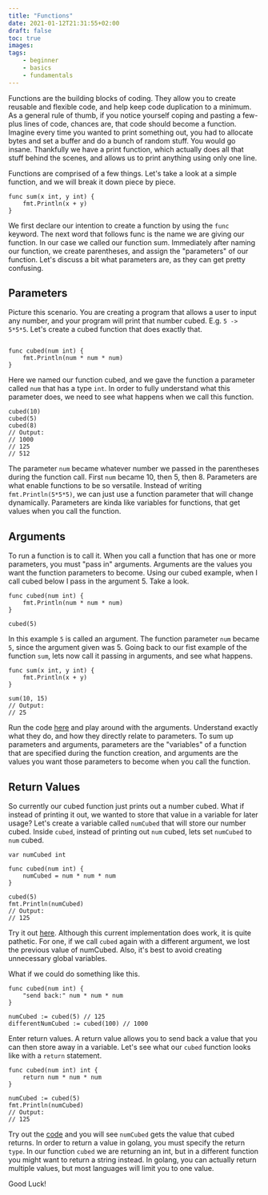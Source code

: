 ```yaml
---
title: "Functions"
date: 2021-01-12T21:31:55+02:00
draft: false
toc: true
images:
tags:
    - beginner
    - basics
    - fundamentals
---
```

Functions are the building blocks of coding. They allow you to create reusable and flexible code, and help
keep code duplication to a minimum. As a general rule of thumb, if you notice yourself coping and pasting a few-plus
lines of code, chances are, that code should become a function. Imagine every time you wanted to print something out, 
you had to allocate bytes and set a buffer and do a bunch of random stuff. You would go insane. Thankfully we have a 
print function, which actually does all that stuff behind the scenes, and allows us to print anything using only one line.

Functions are comprised of a few things. Let's take a look at a simple function, and we will break it down piece by piece.

```golang
func sum(x int, y int) {
	fmt.Println(x + y)
}
```

We first declare our intention to create a function by using the `func` keyword. The next word that follows func is the
name we are giving our function. In our case we called our function sum. Immediately after naming our function, we 
create parentheses, and assign the "parameters" of our function. Let's discuss a bit what parameters are, as they can
get pretty confusing. 

## Parameters

Picture this scenario. You are creating a program that allows a user to input any number, and your program will print
that number cubed. E.g. `5 -> 5*5*5`. Let's create a cubed function that does exactly that.

```golang

func cubed(num int) {
	fmt.Println(num * num * num)
}
```
Here we named our function cubed, and we gave the function a parameter called `num` that has a type `int`. In order to
fully understand what this parameter does, we need to see what happens when we call this function.

```golang
cubed(10)
cubed(5)
cubed(8)
// Output:
// 1000
// 125
// 512
```

The parameter `num` became whatever number we passed in the parentheses during the function call. First `num` became 10, 
then 5, then 8. Parameters are what enable functions to be so versatile. Instead of writing `fmt.Println(5*5*5)`, we can 
just use a function parameter that will change dynamically. Parameters are kinda like variables for functions, that 
get values when you call the function.

## Arguments

To run a function is to call it. When you call a function that has one or more parameters, you must "pass in" arguments. 
Arguments are the values you want the function parameters to become. Using our cubed example, when I call cubed below
I pass in the argument 5. Take a look.

```golang
func cubed(num int) {
    fmt.Println(num * num * num)
}

cubed(5)
```

In this example `5` is called an argument. The function parameter `num` became `5`, since the argument given was 5.
Going back to our fist example of the function `sum`, lets now call it passing in arguments, and see what happens.

```golang
func sum(x int, y int) {
	fmt.Println(x + y)
}

sum(10, 15)
// Output:
// 25
```

Run the code [here](https://play.golang.org/p/J_5k5juG_cD) and play around with the arguments. Understand exactly what
they do, and how they directly relate to parameters. To sum up parameters and arguments, parameters are the "variables"
of a function that are specified during the function creation, and arguments are the values you want those parameters to
become when you call the function.

## Return Values

So currently our cubed function just prints out a number cubed. What if instead of printing it out, we wanted to store
that value in a variable for later usage? Let's create a variable called `numCubed` that will store our number 
cubed. Inside `cubed`, instead of printing out `num` cubed, lets set `numCubed` to `num` cubed. 

```golang
var numCubed int

func cubed(num int) {
    numCubed = num * num * num 	
}

cubed(5)
fmt.Println(numCubed)
// Output:
// 125
```

Try it out [here](https://play.golang.org/p/L7at3AiAZLg). Although this current implementation does work, it is quite
pathetic. For one, if we call `cubed` again with a different argument, we lost the previous value of numCubed. Also, 
it's best to avoid creating unnecessary global variables. 

What if we could do something like this. 

```golang
func cubed(num int) {
    "send back:" num * num * num 	
}

numCubed := cubed(5) // 125
differentNumCubed := cubed(100) // 1000
```

Enter return values. A return value allows you to send back a value that you can then store away in a variable. 
Let's see what our `cubed` function looks like with a `return` statement.

```golang
func cubed(num int) int {
	return num * num * num 
}

numCubed := cubed(5)
fmt.Println(numCubed)
// Output:
// 125
```

Try out the [code](https://play.golang.org/p/wgUx4GRgoFM) and you will see `numCubed` gets the value that cubed returns.
In order to return a value in golang, you must specify the return `type`. In our function `cubed` we are returning an int,
but in a different function you might want to return a string instead. In
golang, you can actually return multiple values, but most languages will limit you to one value.

Good Luck!
